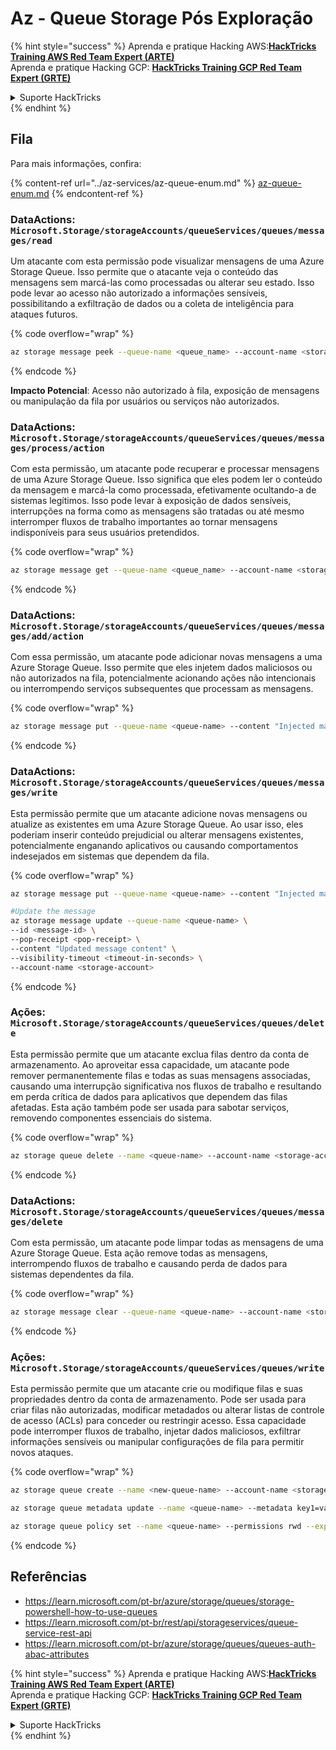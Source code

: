 # Az - Queue Storage Pós Exploração

{% hint style="success" %}
Aprenda e pratique Hacking AWS:<img src="../../../.gitbook/assets/image (1) (1) (1) (1).png" alt="" data-size="line">[**HackTricks Training AWS Red Team Expert (ARTE)**](https://training.hacktricks.xyz/courses/arte)<img src="../../../.gitbook/assets/image (1) (1) (1) (1).png" alt="" data-size="line">\
Aprenda e pratique Hacking GCP: <img src="../../../.gitbook/assets/image (2) (1).png" alt="" data-size="line">[**HackTricks Training GCP Red Team Expert (GRTE)**<img src="../../../.gitbook/assets/image (2) (1).png" alt="" data-size="line">](https://training.hacktricks.xyz/courses/grte)

<details>

<summary>Suporte HackTricks</summary>

* Confira os [**planos de assinatura**](https://github.com/sponsors/carlospolop)!
* **Junte-se ao** 💬 [**grupo do Discord**](https://discord.gg/hRep4RUj7f) ou ao [**grupo do telegram**](https://t.me/peass) ou **siga**-nos no **Twitter** 🐦 [**@hacktricks\_live**](https://twitter.com/hacktricks_live)**.**
* **Compartilhe truques de hacking enviando PRs para os repositórios do** [**HackTricks**](https://github.com/carlospolop/hacktricks) e [**HackTricks Cloud**](https://github.com/carlospolop/hacktricks-cloud).

</details>
{% endhint %}

## Fila

Para mais informações, confira:

{% content-ref url="../az-services/az-queue-enum.md" %}
[az-queue-enum.md](../az-services/az-queue-enum.md)
{% endcontent-ref %}

### DataActions: `Microsoft.Storage/storageAccounts/queueServices/queues/messages/read`

Um atacante com esta permissão pode visualizar mensagens de uma Azure Storage Queue. Isso permite que o atacante veja o conteúdo das mensagens sem marcá-las como processadas ou alterar seu estado. Isso pode levar ao acesso não autorizado a informações sensíveis, possibilitando a exfiltração de dados ou a coleta de inteligência para ataques futuros.

{% code overflow="wrap" %}
```bash
az storage message peek --queue-name <queue_name> --account-name <storage_account>
```
{% endcode %}

**Impacto Potencial**: Acesso não autorizado à fila, exposição de mensagens ou manipulação da fila por usuários ou serviços não autorizados.

### DataActions: `Microsoft.Storage/storageAccounts/queueServices/queues/messages/process/action`

Com esta permissão, um atacante pode recuperar e processar mensagens de uma Azure Storage Queue. Isso significa que eles podem ler o conteúdo da mensagem e marcá-la como processada, efetivamente ocultando-a de sistemas legítimos. Isso pode levar à exposição de dados sensíveis, interrupções na forma como as mensagens são tratadas ou até mesmo interromper fluxos de trabalho importantes ao tornar mensagens indisponíveis para seus usuários pretendidos.

{% code overflow="wrap" %}
```bash
az storage message get --queue-name <queue_name> --account-name <storage_account>
```
{% endcode %}

### DataActions: `Microsoft.Storage/storageAccounts/queueServices/queues/messages/add/action`

Com essa permissão, um atacante pode adicionar novas mensagens a uma Azure Storage Queue. Isso permite que eles injetem dados maliciosos ou não autorizados na fila, potencialmente acionando ações não intencionais ou interrompendo serviços subsequentes que processam as mensagens.

{% code overflow="wrap" %}
```bash
az storage message put --queue-name <queue-name> --content "Injected malicious message" --account-name <storage-account>
```
{% endcode %}

### DataActions: `Microsoft.Storage/storageAccounts/queueServices/queues/messages/write`

Esta permissão permite que um atacante adicione novas mensagens ou atualize as existentes em uma Azure Storage Queue. Ao usar isso, eles poderiam inserir conteúdo prejudicial ou alterar mensagens existentes, potencialmente enganando aplicativos ou causando comportamentos indesejados em sistemas que dependem da fila.

{% code overflow="wrap" %}
```bash
az storage message put --queue-name <queue-name> --content "Injected malicious message" --account-name <storage-account>

#Update the message
az storage message update --queue-name <queue-name> \
--id <message-id> \
--pop-receipt <pop-receipt> \
--content "Updated message content" \
--visibility-timeout <timeout-in-seconds> \
--account-name <storage-account>
```
{% endcode %}

### Ações: `Microsoft.Storage/storageAccounts/queueServices/queues/delete`

Esta permissão permite que um atacante exclua filas dentro da conta de armazenamento. Ao aproveitar essa capacidade, um atacante pode remover permanentemente filas e todas as suas mensagens associadas, causando uma interrupção significativa nos fluxos de trabalho e resultando em perda crítica de dados para aplicativos que dependem das filas afetadas. Esta ação também pode ser usada para sabotar serviços, removendo componentes essenciais do sistema.

{% code overflow="wrap" %}
```bash
az storage queue delete --name <queue-name> --account-name <storage-account>
```
{% endcode %}

### DataActions: `Microsoft.Storage/storageAccounts/queueServices/queues/messages/delete`

Com esta permissão, um atacante pode limpar todas as mensagens de uma Azure Storage Queue. Esta ação remove todas as mensagens, interrompendo fluxos de trabalho e causando perda de dados para sistemas dependentes da fila.

{% code overflow="wrap" %}
```bash
az storage message clear --queue-name <queue-name> --account-name <storage-account>
```
{% endcode %}

### Ações: `Microsoft.Storage/storageAccounts/queueServices/queues/write`

Esta permissão permite que um atacante crie ou modifique filas e suas propriedades dentro da conta de armazenamento. Pode ser usada para criar filas não autorizadas, modificar metadados ou alterar listas de controle de acesso (ACLs) para conceder ou restringir acesso. Essa capacidade pode interromper fluxos de trabalho, injetar dados maliciosos, exfiltrar informações sensíveis ou manipular configurações de fila para permitir novos ataques.

{% code overflow="wrap" %}
```bash
az storage queue create --name <new-queue-name> --account-name <storage-account>

az storage queue metadata update --name <queue-name> --metadata key1=value1 key2=value2 --account-name <storage-account>

az storage queue policy set --name <queue-name> --permissions rwd --expiry 2024-12-31T23:59:59Z --account-name <storage-account>
```
{% endcode %}

## Referências

* https://learn.microsoft.com/pt-br/azure/storage/queues/storage-powershell-how-to-use-queues
* https://learn.microsoft.com/pt-br/rest/api/storageservices/queue-service-rest-api
* https://learn.microsoft.com/pt-br/azure/storage/queues/queues-auth-abac-attributes

{% hint style="success" %}
Aprenda e pratique Hacking AWS:<img src="../../../.gitbook/assets/image (1) (1) (1) (1).png" alt="" data-size="line">[**HackTricks Training AWS Red Team Expert (ARTE)**](https://training.hacktricks.xyz/courses/arte)<img src="../../../.gitbook/assets/image (1) (1) (1) (1).png" alt="" data-size="line">\
Aprenda e pratique Hacking GCP: <img src="../../../.gitbook/assets/image (2) (1).png" alt="" data-size="line">[**HackTricks Training GCP Red Team Expert (GRTE)**<img src="../../../.gitbook/assets/image (2) (1).png" alt="" data-size="line">](https://training.hacktricks.xyz/courses/grte)

<details>

<summary>Suporte HackTricks</summary>

* Confira os [**planos de assinatura**](https://github.com/sponsors/carlospolop)!
* **Junte-se ao** 💬 [**grupo do Discord**](https://discord.gg/hRep4RUj7f) ou ao [**grupo do telegram**](https://t.me/peass) ou **siga**-nos no **Twitter** 🐦 [**@hacktricks\_live**](https://twitter.com/hacktricks_live)**.**
* **Compartilhe truques de hacking enviando PRs para os repositórios do** [**HackTricks**](https://github.com/carlospolop/hacktricks) e [**HackTricks Cloud**](https://github.com/carlospolop/hacktricks-cloud).

</details>
{% endhint %}

